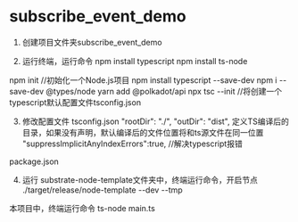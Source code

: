 # subscribe_event_demo
 
1. 创建项目文件夹subscribe_event_demo

2. 运行终端，运行命令
npm install typescript
npm install ts-node

npm init //初始化一个Node.js项目
npm install typescript --save-dev
npm i --save-dev @types/node
yarn add @polkadot/api
npx tsc --init //将创建一个typescript默认配置文件tsconfig.json

3. 修改配置文件
tsconfig.json
"rootDir": "./",
"outDir": "dist", 定义TS编译后的目录，如果没有声明，默认编译后的文件位置将和ts源文件在同一位置
"suppressImplicitAnyIndexErrors":true, //解决typescript报错

package.json


4. 运行
substrate-node-template文件夹中，终端运行命令，开启节点
./target/release/node-template --dev --tmp

本项目中，终端运行命令
ts-node main.ts 

